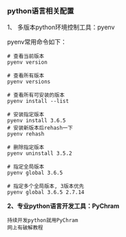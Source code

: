 ### python语言相关配置

1、 多版本python环境控制工具：pyenv </b> 

pyenv常用命令如下： 

```
# 查看当前版本
pyenv version

# 查看所有版本
pyenv versions

# 查看所有可安装的版本
pyenv install --list

# 安装指定版本
pyenv install 3.6.5
# 安装新版本后rehash一下
pyenv rehash

# 删除指定版本
pyenv uninstall 3.5.2

# 指定全局版本
pyenv global 3.6.5

# 指定多个全局版本, 3版本优先
pyenv global 3.6.5 2.7.14
```

<b>2、专业python语言开发工具：PyChram</b>

```
持续开发python就用PyChram
网上有破解教程
```
